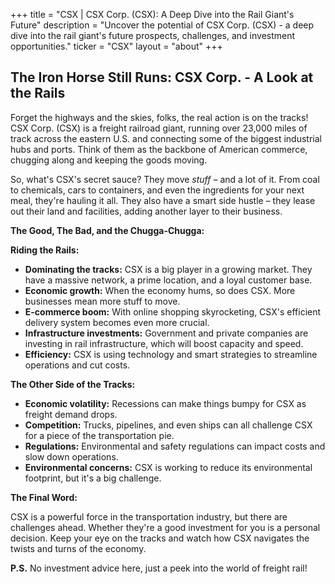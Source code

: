 +++
title = "CSX |  CSX Corp. (CSX): A Deep Dive into the Rail Giant's Future"
description = "Uncover the potential of CSX Corp. (CSX) - a deep dive into the rail giant's future prospects, challenges, and investment opportunities."
ticker = "CSX"
layout = "about"
+++

        


## The Iron Horse Still Runs: CSX Corp. - A Look at the Rails

Forget the highways and the skies, folks, the real action is on the tracks!  CSX Corp. (CSX) is a freight railroad giant, running over 23,000 miles of track across the eastern U.S. and connecting some of the biggest industrial hubs and ports. Think of them as the backbone of American commerce, chugging along and keeping the goods moving. 

So, what's CSX's secret sauce? They move *stuff* – and a lot of it. From coal to chemicals, cars to containers, and even the ingredients for your next meal, they're hauling it all.  They also have a smart side hustle – they lease out their land and facilities, adding another layer to their business. 

**The Good, The Bad, and the Chugga-Chugga:**

**Riding the Rails:** 

* **Dominating the tracks:** CSX is a big player in a growing market.  They have a massive network, a prime location, and a loyal customer base. 
* **Economic growth:** When the economy hums, so does CSX.  More businesses mean more stuff to move.
* **E-commerce boom:**  With online shopping skyrocketing, CSX's efficient delivery system becomes even more crucial.
* **Infrastructure investments:**  Government and private companies are investing in rail infrastructure, which will boost capacity and speed.
* **Efficiency:** CSX is using technology and smart strategies to streamline operations and cut costs. 

**The Other Side of the Tracks:**

* **Economic volatility:**  Recessions can make things bumpy for CSX as freight demand drops. 
* **Competition:**  Trucks, pipelines, and even ships can all challenge CSX for a piece of the transportation pie.
* **Regulations:**  Environmental and safety regulations can impact costs and slow down operations.
* **Environmental concerns:**  CSX is working to reduce its environmental footprint, but it's a big challenge. 

**The Final Word:**

CSX is a powerful force in the transportation industry, but there are challenges ahead.  Whether they're a good investment for you is a personal decision. Keep your eye on the tracks and watch how CSX navigates the twists and turns of the economy.  

**P.S.** No investment advice here, just a peek into the world of freight rail! 

        